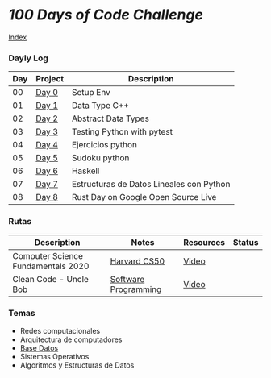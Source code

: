 # _100 Days of Code Challenge_

[Index](https://fernandofh.github.io/100_Days-Of-Code/)

### Dayly Log

|Day | Project	               |Description     |
|--- | ----------------------- |----------------|  
|00  |[Day 0](./Days/Day%2000) | Setup  Env         |
|01  |[Day 1](./Days/Day%2001) | Data Type C++  | 
|02  |[Day 2](./Days/Day%2002) | Abstract Data Types |
|03  |[Day 3](./Days/Day%2003) | Testing Python with pytest  | 
|04  |[Day 4](./Days/Day%2004) | Ejercicios python |
|05  |[Day 5](./Days/Day%2005) | Sudoku python  |
|06  |[Day 6](./Days/Day%2006) | Haskell        |
|07  |[Day 7](./Days/Day%2007) | Estructuras de Datos Lineales con Python  |
|08  |[Day 8](./Days/Day%2008) | Rust Day on Google Open Source Live |


### Rutas

|Description	| Notes    | 	Resources | Status    |
|---------------|--------- | ------------ | --------- |  
| Computer Science Fundamentals 2020  | [Harvard CS50](./CS50/README.md) | [Video](https://www.youtube.com/playlist?list=PLhQjrBD2T382_R182iC2gNZI9HzWFMC_8) | |
| Clean Code - Uncle Bob   |   [ Software Programming](./Clean_Code/README.md) | [Video](https://www.youtube.com/watch?v=7EmboKQH8lM&list=PLUxszVpqZTNShoypLQW9a4dEcffsoZT4k) | |

### Temas

- Redes computacionales 
- Arquitectura de computadores 
- [Base Datos](https://github.com/FernandoFH/Base_Datos)
- Sistemas Operativos
- Algoritmos y Estructuras de Datos